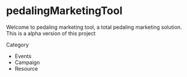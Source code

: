 # pedalingMarketingTool

Welcome to pedaling marketing tool, a total pedaling marketing solution.
This is a alpha version of this project

Category
- Events
- Campaign
- Resource
